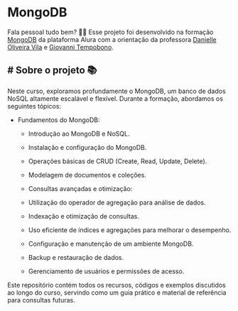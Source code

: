 # MongoDB

Fala pessoal tudo bem? 🖖🏽 Esse projeto foi desenvolvido na formação <a href="https://cursos.alura.com.br/formacao-mongodb">MongoDB</a> da plataforma <a hfer="https://www.alura.com.br/">Alura</a> com a orientação da professora <a href="https://www.linkedin.com/in/danielle-oliveira-071550134/">Danielle Oliveira Vila</a> e <a href="https://br.linkedin.com/in/gtbono">Giovanni Tempobono</a>.

## # Sobre o projeto 📚
Neste curso, exploramos profundamente o MongoDB, um banco de dados NoSQL altamente escalável e flexível. Durante a formação, abordamos os seguintes tópicos:

- Fundamentos do MongoDB:
  - Introdução ao MongoDB e NoSQL.
  - Instalação e configuração do MongoDB.
  - Operações básicas de CRUD (Create, Read, Update, Delete).
  - Modelagem de documentos e coleções.
  - Consultas avançadas e otimização:

  - Utilização do operador de agregação para análise de dados.
  - Indexação e otimização de consultas.
  - Uso eficiente de índices e agregações para melhorar o desempenho.

  - Configuração e manutenção de um ambiente MongoDB.
  - Backup e restauração de dados.
  - Gerenciamento de usuários e permissões de acesso.
  
Este repositório contém todos os recursos, códigos e exemplos discutidos ao longo do curso, servindo como um guia prático e material de referência para consultas futuras.

